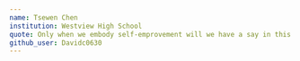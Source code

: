 ```yaml
---
name: Tsewen Chen
institution: Westview High School
quote: Only when we embody self-emprovement will we have a say in this world.
github_user: Davidc0630
---
```

